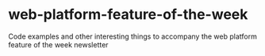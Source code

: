 # web-platform-feature-of-the-week
Code examples and other interesting things to accompany the web platform feature of the week newsletter
